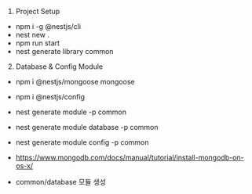 1. Project Setup

- npm i -g @nestjs/cli
- nest new .
- npm run start
- nest generate library common

2. Database & Config Module

- npm i @nestjs/mongoose mongoose
- npm i @nestjs/config
- nest generate module -p common
- nest generate module database -p common
- nest generate module config -p common
- https://www.mongodb.com/docs/manual/tutorial/install-mongodb-on-os-x/

- common/database 모듈 생성
